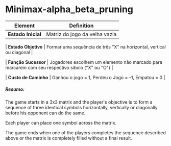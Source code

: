 # Minimax-alpha_beta_pruning

| Element  | Definition |
| -------- | -------    |
| **Estado Inicial**    |   Matriz do jogo da velha vazia                                                                 |

| **Estado Objetivo**   | Formar uma sequência de três "X" na horizontal, vertical ou diagonal                            |

| **Função Sucessor**   | Jogadores escolhem um elemento não marcado para marcarem com seu respectivo síbolo ("X" ou "O") |

| **Custo de Caminho**  | Ganhou o jogo = 1, Perdeu o Jogo = -1, Empatou = 0                                              |


##### **Resumo:**
The game starts in a 3x3 matrix and the player's objective is to form a sequence of three identical symbols horizontally, vertically or diagonally before his opponent can do the same. 

Each player can place one symbol across the matrix. 

The game ends when one of the players completes the sequence described above or the matrix is ​​completely filled without a final result.

